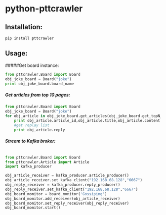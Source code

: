 # python-pttcrawler

## Installation:
```shell
pip install pttcrawler
```
## Usage:
#####Get board instance:
```python
from pttcrawler.Board import Board
obj_joke_board = Board("joke")
print obj_joke_board.board_name
```
##### Get articles from top 10 pages:
```python
from pttcrawler.Board import Board
obj_joke_board = Board("joke")
for obj_article in obj_joke_board.get_articles(obj_joke_board.get_topN_page_article_idx_list(10)):
    print obj_article.article_id,obj_article.title,obj_article.content
    #get replay list
    print obj_article.reply
```
##### Stream to Kafka broker:
```python

from pttcrawler.Board import Board
from pttcrawler.Article import Article
import kafka_producer

obj_article_receiver = kafka_producer.article_producer()
obj_article_receiver.set_kafka_client("192.168.68.128","6667")
obj_reply_receiver = kafka_producer.reply_producer()
obj_reply_receiver.set_kafka_client("192.168.68.128","6667")
obj_board_monitor = board_monitor('Gossiping')
obj_board_monitor.add_receiver(obj_article_receiver)
obj_board_monitor.set_reply_receiver(obj_reply_receiver)
obj_board_monitor.start()
```
